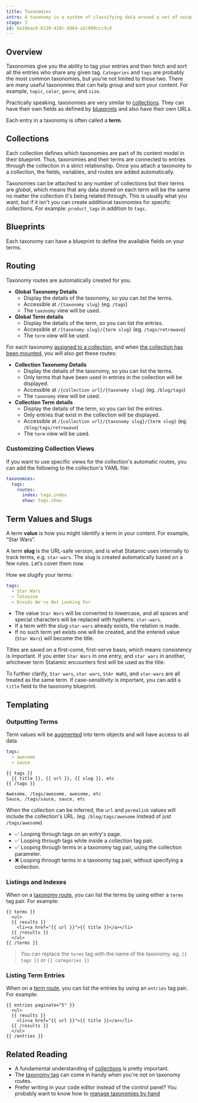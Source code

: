 ```yaml
---
title: Taxonomies
intro: A taxonomy is a system of classifying data around a set of unique characteristics. Scientists have been using this system for years, grouping all living creatures into Kingdoms, Class, Species and so on. Taxonomies are the primary means for grouping content together by topic or a shared attribute.
stage: 3
id: 6a18eac8-6139-419c-9d64-a2c960ccc3cd
---
```

## Overview

Taxonomies give you the ability to tag your entries and then fetch and sort all the entries who share any given tag. `Categories` and `tags` are probably the most common taxonomies, but you're not limited to those two. There are many useful taxonomies that can help group and sort your content. For example, `topic`, `color`, `genre`, and `size`.

Practically speaking, taxonomies are very similar to [collections](/collections-and-entries). They can have their own fields as defined by [blueprints](/blueprints) and also have their own URLs.

Each entry in a taxonomy is often called a **term**.

## Collections

Each collection defines which taxonomies are part of its content model in their blueprint. Thus, taxonomies and their terms are connected to entries _through_ the collection in a strict relationship. Once you attach a taxonomy to a collection, the fields, variables, and routes are added automatically.

Taxonomies can be attached to any number of collections but their terms are _global_, which means that any data stored on each term will be the same no matter the collection it's being related through. This is usually what you want, but if it isn't you can create additional taxonomies for specific collections. For example: `product_tags` in addition to `tags`.

## Blueprints

Each taxonomy can have a blueprint to define the available fields on your terms.

## Routing

Taxonomy routes are automatically created for you.

- **Global Taxonomy Details**
  - Display the details of the taxonomy, so you can list the terms.
  - Accessible at `/{taxonomy slug}` (eg. `/tags`)
  - The `taxonomy` view will be used.
- **Global Term details**
  - Display the details of the term, so you can list the entries.
  - Accessible at `/{taxonomy slug}/{term slug}` (eg. `/tags/retrowave`)
  - The `term` view will be used.

For each taxonomy [assigned to a collection](#assigning-to-collections), and when [the collection has been mounted](/guide/collections.html#mounting), you will also get these routes:

- **Collection Taxonomy Details**
  - Display the details of the taxonomy, so you can list the terms.
  - Only terms that have been used in entries in the collection will be displayed.
  - Accessible at `/{collection url}/{taxonomy slug}` (eg. `/blog/tags`)
  - The `taxonomy` view will be used.
- **Collection Term details**
  - Display the details of the term, so you can list the entries.
  - Only entries that exist in the collection will be displayed.
  - Accessible at `/{collection url}/{taxonomy slug}/{term slug}` (eg. `/blog/tags/retrowave`)
  - The `term` view will be used.

### Customizing Collection Views

If you want to use specific views for the collection's automatic routes, you can add the following to the collection's YAML file:

``` yaml
taxonomies:
  tags:
    routes:
      index: tags.index
      show: tags.show
```

## Term Values and Slugs

A term **value** is how you might identify a term in your content. For example, “Star Wars”.

A term **slug** is the URL-safe version, and is what Statamic uses internally to track terms, e.g. `star-wars`. The slug is created automatically based on a few rules. Let’s cover them now.

How we slugify your terms:

``` yaml
tags:
  - Star Wars
  - Tatooine
  - Droids We're Not Looking For
```

- The value `Star Wars` will be converted to lowercase, and all spaces and special characters will be replaced with hyphens: `star-wars`.
- If a term with the slug `star-wars` already exists, the relation is made.
- If no such term yet exists one will be created, and the entered value (`Star Wars`) will become the title.

Titles are saved on a first-come, first-serve basis, which means consistency is important. If you enter `Star Wars` in one entry, and `star wars` in another, whichever term Statamic encounters first will be used as the title.

To further clarify, `Star wars`, `star wars`, `StAr WaRS`, and `star-wars` are all treated as the same term. If case-sensitivity is important, you can add a `title` field to the taxonomy blueprint.

## Templating

### Outputting Terms

Term values will be [augmented](/augmentation) into term objects and will have access to all data

``` yaml
tags:
  - awesome
  - sauce
```

```
{{ tags }}
  {{ title }}, {{ url }}, {{ slug }}, etc
{{ /tags }}
```

```
Awesome, /tags/awesome, awesome, etc
Sauce, /tags/sauce, sauce, etc
```

When the collection can be inferred, the `url` and `permalink` values will include the collection's URL. (eg. `/blog/tags/awesome` instead of just `/tags/awesome`)
- ✅ Looping through tags on an entry's page.
- ✅ Looping through tags while inside a collection tag pair.
- ✅ Looping through terms in a taxonomy tag pair, using the collection parameter.
- ❌ Looping through terms in a taxonomy tag pair, without specifying a collection.

### Listings and Indexes

When on a [taxonomy route](#routing), you can list the terms by using either a `terms` tag pair. For example:

```
{{ terms }}
  <ul>
  {{ results }}
    <li><a href="{{ url }}">{{ title }}</a></li>
  {{ /results }}
  </ul>
{{ /terms }}
```

>  You can replace the `terms` tag with the name of the taxonomy. eg. `{{ tags }}` or `{{ categories }}`

### Listing Term Entries

When on a [term route](#routing), you can list the entries by using an `entries` tag pair. For example:

```
{{ entries paginate="5" }}
  <ul>
  {{ results }}
    <li><a href="{{ url }}">{{ title }}</a></li>
  {{ /results }}
  </ul>
{{ /entries }}
```

## Related Reading

- A fundamental understanding of [collections](/collections-and-entries) is pretty important.
- The [taxonomy tag](/tags/taxonomy) can come in handy when you're not on taxonomy routes.
- Prefer writing in your code editor instead of the control panel? You probably want to know how to [manage taxonomies by hand](/knowledge-base/taxonomies-by-hand)
